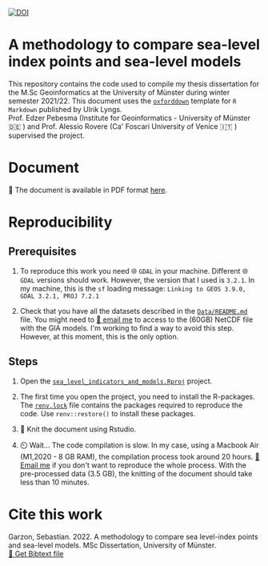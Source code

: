 [![DOI](https://zenodo.org/badge/385634888.svg)](https://zenodo.org/badge/latestdoi/385634888)
# A methodology to compare sea-level index points and sea-level models

This repository contains the code used to compile my thesis dissertation for the M.Sc Geoinformatics at the University of Münster during winter semester 2021/22. This document uses the [`oxforddown`](https://github.com/ulyngs/oxforddown) template for `R Markdown` published by Ulrik Lyngs. \
Prof. Edzer Pebesma (Institute for Geoinformatics - University of Münster :de: ) and Prof. Alessio Rovere (Ca' Foscari University of Venice :it: ) supervised the project. 

# Document

:page_facing_up: The document is available in PDF format [here](https://github.com/SbastianGarzon/sea_level_indicators_and_models/blob/master/Dissertation/docs/_main.pdf). 

# Reproducibility

## Prerequisites

1. To reproduce this work you need :globe_with_meridians: `GDAL` in your machine. Different :globe_with_meridians: `GDAL` versions should work. However, the version that I used is `3.2.1`. 
In my machine, this is the `sf` loading message:
`Linking to GEOS 3.9.0, GDAL 3.2.1, PROJ 7.2.1`

2. Check that you have all the datasets described in the [`Data/README.md`](https://github.com/SbastianGarzon/sea_level_indicators_and_models/blob/master/Data/README.md) file. You might need to [:email: email me](mailto:jgarzon@uni-muenster.de) to access to the (60GB) NetCDF file with the GIA models.
I'm working to find a way to avoid this step. However, at this moment, this is the only option.

## Steps

1. Open the [`sea_level_indicators_and_models.Rproj`](https://github.com/SbastianGarzon/sea_level_indicators_and_models/blob/master/sea_level_indicators_and_models.Rproj) project. 

2. The first time you open the project, you need to install the R-packages. The [`renv.lock`](https://github.com/SbastianGarzon/sea_level_indicators_and_models/blob/master/renv.lock) file contains the packages required to reproduce the code. Use `renv::restore()` to install these packages.

3. :yarn: Knit the document using Rstudio. 

4. :timer_clock: Wait... The code compilation is slow. In my case, using a Macbook Air (M1,2020 - 8 GB RAM), the compilation process took around 20 hours. [:email: Email me](mailto:jgarzon@uni-muenster.de) if you don't want to reproduce the whole process. With the pre-processed data (3.5 GB), the knitting of the document should take less than 10 minutes.

# Cite this work

Garzon, Sebastian. 2022. A methodology to compare sea level-index points and sea-level models. MSc Dissertation, University of Münster. \
[:book: Get Bibtext file](https://github.com/SbastianGarzon/sea_level_indicators_and_models/blob/master/ref.bib)

